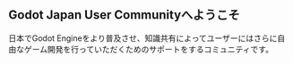 ## Godot Japan User Communityへようこそ

日本でGodot Engineをより普及させ、知識共有によってユーザーにはさらに自由なゲーム開発を行っていただくためのサポートをするコミュニティです。

<!--

**Here are some ideas to get you started:**

🙋‍♀️ A short introduction - what is your organization all about?
🌈 Contribution guidelines - how can the community get involved?
👩‍💻 Useful resources - where can the community find your docs? Is there anything else the community should know?
🍿 Fun facts - what does your team eat for breakfast?
🧙 Remember, you can do mighty things with the power of [Markdown](https://docs.github.com/github/writing-on-github/getting-started-with-writing-and-formatting-on-github/basic-writing-and-formatting-syntax)
-->
